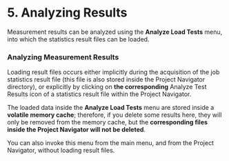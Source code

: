 # 5. Analyzing Results

Measurement results can be analyzed using the **Analyze Load Tests** menu, into which the statistics result files can be loaded.

### Analyzing Measurement Results <a href="#id-5.analyzingresults-analyzingmeasurementresults" id="id-5.analyzingresults-analyzingmeasurementresults"></a>

Loading result files occurs either implicitly during the acquisition of the job statistics result file (this file is also stored inside the Project Navigator directory), or explicitly by clicking on **the corresponding** Analyze Test Results icon of a statistics result file within the Project Navigator.

The loaded data inside the **Analyze Load Tests** menu are stored inside a **volatile memory cache**; therefore, if you delete some results here, they will only be removed from the memory cache, but the **corresponding files inside the Project Navigator will not be deleted**.



You can also invoke this menu from the main menu, and from the Project Navigator, without loading result files.

